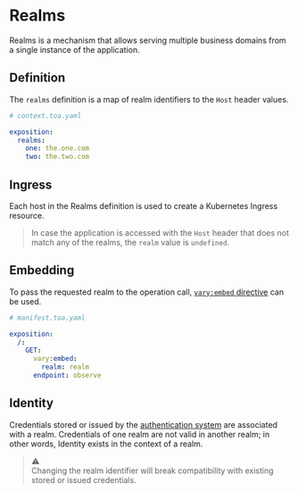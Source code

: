 # Realms

Realms is a mechanism that allows serving multiple business domains from a single instance of the
application.

## Definition

The `realms` definition is a map of realm identifiers to the `Host` header values.

```yaml
# context.toa.yaml

exposition:
  realms:
    one: the.one.com
    two: the.two.com
```

## Ingress

Each host in the Realms definition is used to create a Kubernetes Ingress resource.

> In case the application is accessed with the `Host` header that does not match any of the realms,
> the `realm` value is `undefined`.

## Embedding

To pass the requested realm to the operation call, [`vary:embed` directive](vary.md#embeddings) can
be used.

```yaml
# manifest.toa.yaml

exposition:
  /:
    GET:
      vary:embed:
        realm: realm
      endpoint: observe
```

## Identity

Credentials stored or issued by the [authentication system](identity.md) are associated with a
realm.
Credentials of one realm are not valid in another realm; in other words, Identity exists in the
context of a realm.

> :warning:<br/>
> Changing the realm identifier will break compatibility with existing stored or issued credentials.
